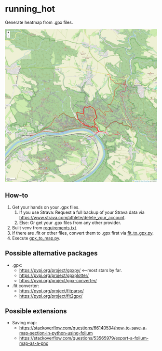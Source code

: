 # running_hot

Generate heatmap from .gpx files.

![map_demo.png](misc/map_demo.png)

## How-to

1. Get your hands on your .gpx files.
    1. If you use Strava: Request a full backup of your Strava data via <https://www.strava.com/athlete/delete_your_account>.
    1. Else: Or get your .gpx files from any other provider.
1. Built venv from [requirements.txt](requirements.txt).
1. If there are .fit or other files, convert them to .gpx first via [fit_to_gpx.py](fit_to_gpx.py).
1. Execute [gpx_to_map.py](gpx_to_map.py).

## Possible alternative packages

* .gpx:
  * <https://pypi.org/project/gpxpy/> <--most stars by far.
  * <https://pypi.org/project/gpxplotter/>
  * <https://pypi.org/project/gpx-converter/>
* .fit converter:
  * <https://pypi.org/project/fitparse/>
  * <https://pypi.org/project/fit2gpx/>

## Possible extensions

* Saving map:
  * <https://stackoverflow.com/questions/66140534/how-to-save-a-map-section-in-python-using-folium>
  * <https://stackoverflow.com/questions/53565979/export-a-folium-map-as-a-png>
